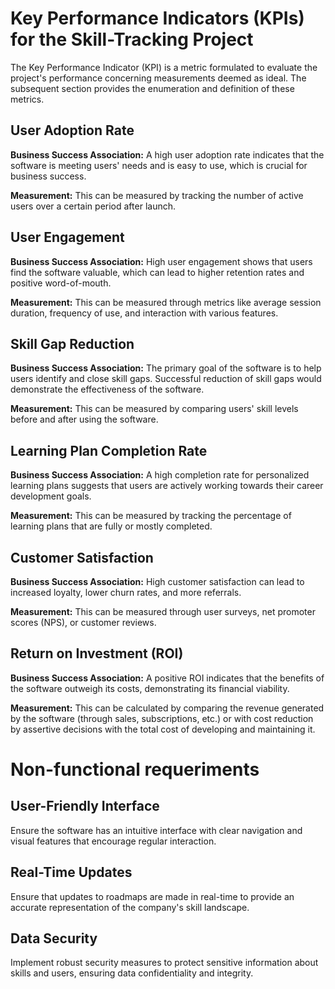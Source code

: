 # Key Performance Indicators (KPIs) for the Skill-Tracking Project

The Key Performance Indicator (KPI) is a metric formulated to evaluate the project's performance concerning measurements deemed as ideal. The subsequent section provides the enumeration and definition of these metrics.

## User Adoption Rate

**Business Success Association:** A high user adoption rate indicates that the software is meeting users' needs and is easy to use, which is crucial for business success.

**Measurement:** This can be measured by tracking the number of active users over a certain period after launch.

## User Engagement

**Business Success Association:** High user engagement shows that users find the software valuable, which can lead to higher retention rates and positive word-of-mouth.

**Measurement:** This can be measured through metrics like average session duration, frequency of use, and interaction with various features.

## Skill Gap Reduction

**Business Success Association:** The primary goal of the software is to help users identify and close skill gaps. Successful reduction of skill gaps would demonstrate the effectiveness of the software.

**Measurement:** This can be measured by comparing users' skill levels before and after using the software.

## Learning Plan Completion Rate

**Business Success Association:** A high completion rate for personalized learning plans suggests that users are actively working towards their career development goals.

**Measurement:** This can be measured by tracking the percentage of learning plans that are fully or mostly completed.

## Customer Satisfaction

**Business Success Association:** High customer satisfaction can lead to increased loyalty, lower churn rates, and more referrals.

**Measurement:** This can be measured through user surveys, net promoter scores (NPS), or customer reviews.

## Return on Investment (ROI)

**Business Success Association:** A positive ROI indicates that the benefits of the software outweigh its costs, demonstrating its financial viability.

**Measurement:** This can be calculated by comparing the revenue generated by the software (through sales, subscriptions, etc.) or with cost reduction by assertive decisions with the total cost of developing and maintaining it.

# Non-functional requeriments

## User-Friendly Interface

Ensure the software has an intuitive interface with clear navigation and visual features that encourage regular interaction.

## Real-Time Updates

Ensure that updates to roadmaps are made in real-time to provide an accurate representation of the company's skill landscape.

## Data Security

Implement robust security measures to protect sensitive information about skills and users, ensuring data confidentiality and integrity.

